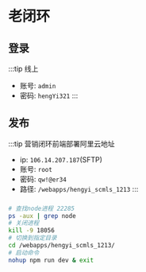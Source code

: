 # 老闭环

## 登录

:::tip 线上

- 账号: `admin`
- 密码: `hengYi321`
  :::

## 发布

:::tip 营销闭环前端部署阿里云地址

- ip: `106.14.207.187`(SFTP)
- 账号: `root`
- 密码: `qw!@er34`
- 路径: `/webapps/hengyi_scmls_1213`
  :::

###

```bash
# 查找node进程 22285
ps -aux | grep node
# 关闭进程
kill -9 18056
# 切换到指定目录
cd /webapps/hengyi_scmls_1213/
# 启动命令
nohup npm run dev & exit
```

